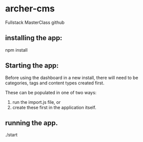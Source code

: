 # archer-cms
Fullstack MasterClass github

## installing the app:
npm install

## Starting the app:

Before using the dashboard in a new install, there will need to be categories, tags and content types created first.

These can be populated in one of two ways:

1) run the import.js file, or
2) create these first in the application  itself.

## running the app.

./start
